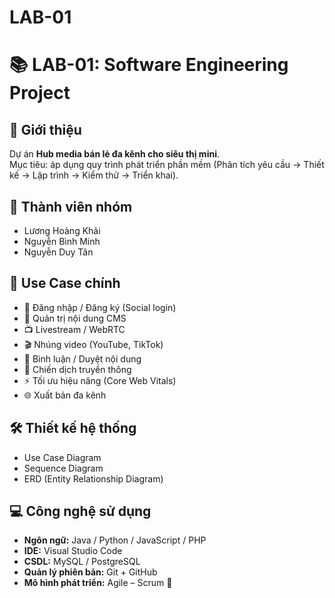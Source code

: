 ﻿# LAB-01

# 📚 LAB-01: Software Engineering Project  

## 📌 Giới thiệu
Dự án **Hub media bán lẻ đa kênh cho siêu thị mini**.  
Mục tiêu: áp dụng quy trình phát triển phần mềm (Phân tích yêu cầu → Thiết kế → Lập trình → Kiểm thử → Triển khai).  

## 👥 Thành viên nhóm
- Lương Hoàng Khải  
- Nguyễn Bình Minh  
- Nguyễn Duy Tân  

## 🎯 Use Case chính
- 🔑 Đăng nhập / Đăng ký (Social login)  
- 📰 Quản trị nội dung CMS  
- 📺 Livestream / WebRTC  
- 🎬 Nhúng video (YouTube, TikTok)  
- 💬 Bình luận / Duyệt nội dung  
- 📢 Chiến dịch truyền thông  
- ⚡ Tối ưu hiệu năng (Core Web Vitals)  
- 🌐 Xuất bản đa kênh  

## 🛠️ Thiết kế hệ thống
- Use Case Diagram  
- Sequence Diagram  
- ERD (Entity Relationship Diagram)  

## 💻 Công nghệ sử dụng
- **Ngôn ngữ:** Java / Python / JavaScript / PHP  
- **IDE:** Visual Studio Code  
- **CSDL:** MySQL / PostgreSQL  
- **Quản lý phiên bản:** Git + GitHub  
- **Mô hình phát triển:** Agile – Scrum 🚀  

